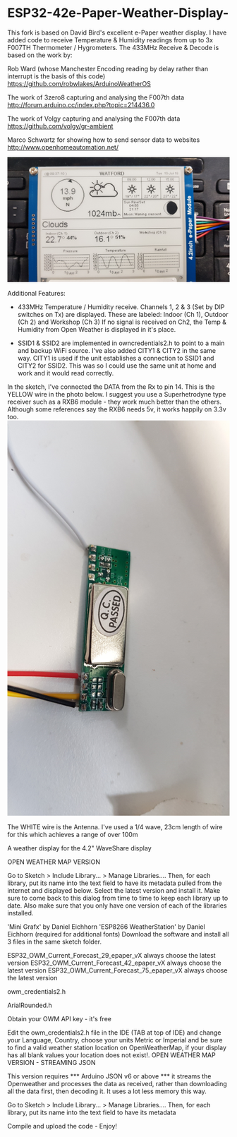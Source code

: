 # ESP32-42e-Paper-Weather-Display-

This fork is based on David Bird's excellent e-Paper weather display.  I have added code to receive Temperature & Humidity readings from up to 3x F007TH Thermometer / Hygrometers.  The 433MHz Receive & Decode is based on the work by:
 
 Rob Ward (whose Manchester Encoding reading by delay rather than interrupt
 is the basis of this code)
 https://github.com/robwlakes/ArduinoWeatherOS
 
 The work of 3zero8 capturing and analysing the F007th data
 http://forum.arduino.cc/index.php?topic=214436.0
 
 The work of Volgy capturing and analysing the F007th data
 https://github.com/volgy/gr-ambient
 
 Marco Schwartz for showing how to send sensor data to websites
 http://www.openhomeautomation.net/


![alt text](https://github.com/SimonRafferty/ESP32-42e-Paper-Weather-Display-/blob/master/Weather%20433%20Display.jpg)

Additional Features:
* 433MHz Temperature / Humidity receive.  Channels 1, 2 & 3 (Set by DIP switches on Tx) are displayed.
  These are labeled: Indoor (Ch 1), Outdoor (Ch 2) and Workshop (Ch 3)
  If no signal is received on Ch2, the Temp & Humidity from Open Weather is displayed in it's place.
  
* SSID1 & SSID2 are implemented in owncredentials2.h to point to a main and backup WiFi source.  I've also added CITY1 & CITY2 
  in the same way.  CITY1 is used if the unit establishes a connection to SSID1 and CITY2 for SSID2.  This was so I could 
  use the same unit at home and work and it would read correctly.


In the sketch, I've connected the DATA from the Rx to pin 14.  This is the YELLOW wire in the photo below.  I suggest you use a Superhetrodyne type receiver such as a RXB6 module - they work much better than the others.  Although some references say the RXB6 needs 5v, it works happily on 3.3v too.
![alt text](https://github.com/SimonRafferty/ESP32-42e-Paper-Weather-Display-/blob/master/Weather%20Rx.jpg)

The WHITE wire is the Antenna.  I've used a 1/4 wave, 23cm length of wire for this which achieves a range of over 100m

A weather display for the 4.2" WaveShare display

OPEN WEATHER MAP VERSION

Go to Sketch > Include Library... > Manage Libraries.... Then, for each library, put its name into the text field to have its metadata pulled from the internet and displayed below. Select the latest version and install it. Make sure to come back to this dialog from time to time to keep each library up to date. Also make sure that you only have one version of each of the libraries installed.

'Mini Grafx' by Daniel Eichhorn 'ESP8266 WeatherStation' by Daniel Eichhorn (required for additional fonts) Download the software and install all 3 files in the same sketch folder.

ESP32_OWM_Current_Forecast_29_epaper_vX always choose the latest version ESP32_OWM_Current_Forecast_42_epaper_vX always choose the latest version ESP32_OWM_Current_Forecast_75_epaper_vX always choose the latest version

owm_credentials2.h

ArialRounded.h

Obtain your OWM API key - it's free

Edit the owm_credentials2.h file in the IDE (TAB at top of IDE) and change your Language, Country, choose your units Metric or Imperial and be sure to find a valid weather station location on OpenWeatherMap, if your display has all blank values your location does not exist!.
OPEN WEATHER MAP VERSION - STREAMING JSON

This version requires *** Arduino JSON v6 or above *** it streams the Openweather and processes the data as received, rather than downloading all the data first, then decoding it. It uses a lot less memory this way.

Go to Sketch > Include Library... > Manage Libraries.... Then, for each library, put its name into the text field to have its metadata

Compile and upload the code - Enjoy!
